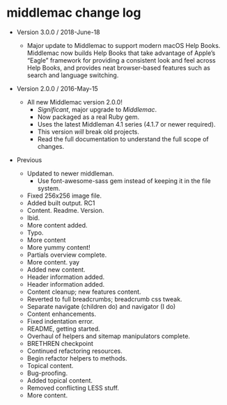 middlemac change log
====================

- Version 3.0.0 / 2018-June-18

  - Major update to Middlemac to support modern macOS Help Books. Middlemac
    now builds Help Books that take advantage of Apple’s “Eagle” framework for
    providing a consistent look and feel across Help Books, and provides neat
    browser-based features such as search and language switching.

- Version 2.0.0 / 2016-May-15

  - All new Middlemac version 2.0.0!
      - _Significant_, major upgrade to _Middlemac_.
      - Now packaged as a real Ruby gem.
      - Uses the latest Middleman 4.1 series (4.1.7 or newer required).
      - This version _will_ break old projects.
      - Read the full documentation to understand the full scope of changes.

- Previous
  - Updated to newer middleman.
    - Use font-awesome-sass gem instead of keeping it in the file system.
  - Fixed 256x256 image file.
  - Added built output. RC1
  - Content. Readme. Version.
  - Ibid.
  - More content added.
  - Typo.
  - More content
  - More yummy content\!
  - Partials overview complete.
  - More content. yay
  - Added new content.
  - Header information added.
  - Header information added.
  - Content cleanup; new features content.
  - Reverted to full breadcrumbs; breadcrumb css tweak.
  - Separate navigate (children do) and navigator (I do)
  - Content enhancements.
  - Fixed indentation error.
  - README, getting started.
  - Overhaul of helpers and sitemap manipulators complete.
  - BRETHREN checkpoint
  - Continued refactoring resources.
  - Begin refactor helpers to methods.
  - Topical content.
  - Bug-proofing.
  - Added topical content.
  - Removed conflicting LESS stuff.
  - More content.
